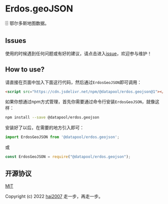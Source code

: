 # Erdos.geoJSON
🗄️ 鄂尔多斯地图数据。

## Issues
使用的时候遇到任何问题或有好的建议，请点击进入[issue](https://github.com/hai2007/datapool/issues)，欢迎参与维护！

## How to use?

请直接在页面中加入下面这行代码，然后通过```ErdosGeoJSON```即可调用：

```html
<script src="https://cdn.jsdelivr.net/npm/@datapool/erdos.geojson@1"></script>
```

如果你想通过npm方式管理，首先你需要通过命令行安装``````ErdosGeoJSON``````，就像这样：

```bash
npm install --save @datapool/erdos.geojson
```

安装好了以后，在需要的地方引入即可：

```js
import ErdosGeoJSON from '@datapool/erdos.geojson';
```

或

```js
const ErdosGeoJSON = require("@datapool/erdos.geojson");
```

开源协议
---------------------------------------
[MIT](https://github.com/hai2007/datapool/blob/master/LICENSE)

Copyright (c) 2022 [hai2007](https://hai2007.gitee.io/sweethome/) 走一步，再走一步。
